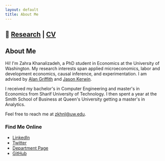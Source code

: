 ```yaml
---
layout: default
title: About Me
---
```

## 📌 [Research](./research.md) | [CV](./cv.md)



## About Me

Hi! I'm Zahra Khanalizadeh, a PhD student in Economics at the University of Washington. My research interests span applied microeconomics, labor and development economics, causal inference, and experimentation. I am advised by [Alan Griffith](https://econ.washington.edu/people/alan-griffith) and [Jason Kerwin](https://jasonkerwin.com/).

I received my bachelor's in Computer Engineering and master's in Economics from Sharif University of Technology. I then spent a year at the Smith School of Business at Queen's University getting a master's in Analytics.

Feel free to reach me at zkhnl@uw.edu.

### Find Me Online  
- [LinkedIn](https://www.linkedin.com/in/zahra-khanalizadeh)  
- [Twitter](https://x.com/Zahra_Khanali)  
- [Department Page](https://econ.washington.edu/people/zahra-khanalizadeh)  
- [GitHub](https://github.com/zahrakhanalizade)
